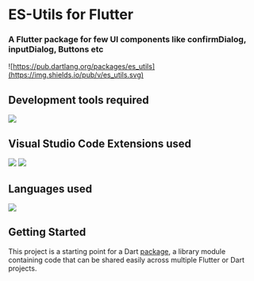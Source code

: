 # ES-Utils for Flutter

### A Flutter package for few UI components like confirmDialog, inputDialog, Buttons etc 

 
![https://pub.dartlang.org/packages/es_utils](https://img.shields.io/pub/v/es_utils.svg)


## Development tools required 
[![](https://img.shields.io/badge/Visual%20Studio%20Code-1.56-blue)](https://code.visualstudio.com/)

## Visual Studio Code Extensions used 
[![](https://img.shields.io/badge/Dart-3.22.0-blue)](https://marketplace.visualstudio.com/items?itemName=Dart-Code.dart-code)
[![](https://img.shields.io/badge/Flutter-3.22.0-blue)](https://marketplace.visualstudio.com/items?itemName=Dart-Code.flutter)

## Languages used 
![](https://img.shields.io/badge/Flutter-Dart-00979D)

## Getting Started

This project is a starting point for a Dart
[package](https://flutter.dev/developing-packages/),
a library module containing code that can be shared easily across
multiple Flutter or Dart projects.
